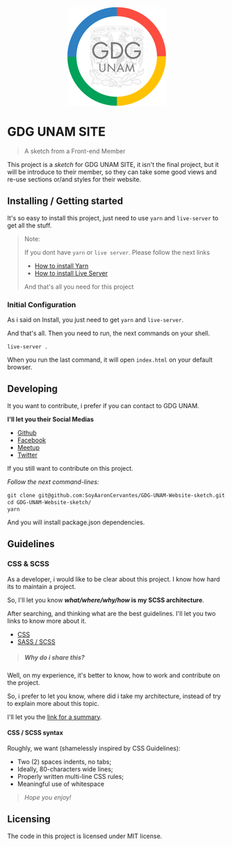 <p align="center">
  <img src="./img/gdg/logo.png">
</p>

# GDG UNAM SITE
> A sketch from a Front-end Member

This project is a _sketch_ for GDG UNAM SITE, it isn't the final project, but it will be introduce to their member,
so they can take some good views and re-use sections or/and styles for their website.

## Installing / Getting started

It's so easy to install this project, just need to use `yarn` and `live-server` to get all the stuff.

> Note:
>
> If you dont have `yarn` or `live server`. Please follow the next links
>
> * [How to install Yarn](https://legacy.yarnpkg.com/lang/en/docs/install/#debian-stable)
> * [How to install Live Server](https://gist.github.com/donmccurdy/20fb112949324c92c5e8)
>
> And that's all you need for this project

### Initial Configuration

As i said on Install, you just need to get `yarn` and `live-server`.

And that's all. Then you need to run, the next commands on your shell.


```shell
live-server .
```

When you run the last command, it will open `index.html` on your default browser.

## Developing

It you want to contribute, i prefer if you can contact to GDG UNAM.

**I'll let you their Social Medias**

* [Github](https://github.com/GDG-UNAM-global)
* [Facebook](https://www.facebook.com/GDGUNAM/)
* [Meetup](https://www.meetup.com/GDG-UNAM/)
* [Twitter](https://twitter.com/gdgunam?lang=en)

If you still want to contribute on this project.

_Follow the next command-lines:_

```shell
git clone git@github.com:SoyAaronCervantes/GDG-UNAM-Website-sketch.git
cd GDG-UNAM-Website-sketch/
yarn
```

And you will install package.json dependencies.

## Guidelines

### CSS & SCSS
As a developer, i would like to be clear about this project. I know how hard its to maintain a project.

So, I'll let you know **_what/where/why/how_ is my SCSS architecture**.

After searching, and thinking what are the best guidelines. I'll let you two links to know more about it.

* [ CSS ](https://cssguidelin.es/)
* [ SASS / SCSS ](https://sass-guidelin.es/)
 

> ##### **Why do i share this?**
Well, on my experience, it's better to know, how to work and contribute on the project.

So, i prefer to let you know, where did i take my architecture, instead of try to explain more about this topic.

I'll let you the [link for a summary](https://sass-guidelin.es/#too-long-didnt-read).

#### CSS / SCSS syntax

Roughly, we want (shamelessly inspired by CSS Guidelines):

* Two (2) spaces indents, no tabs;
* Ideally, 80-characters wide lines;
* Properly written multi-line CSS rules;
* Meaningful use of whitespace

> _Hope you enjoy!_

## Licensing

The code in this project is licensed under MIT license.

